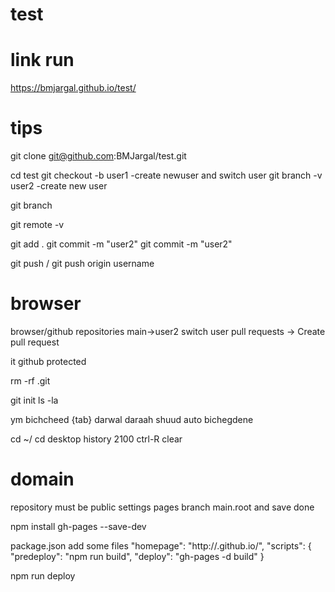 # test

# link run

https://bmjargal.github.io/test/

# tips

git clone git@github.com:BMJargal/test.git

cd test
git checkout -b user1     -create newuser and switch user
git branch -v user2       -create new user

git branch

git remote -v

git add .
git commit -m "user2"
git commit -m "user2"

git push    /     git push origin username


# browser

browser/github
repositories
main->user2 switch user
pull requests -> Create pull request

it github protected

rm -rf .git

git init
ls -la

ym bichcheed {tab} darwal daraah shuud auto bichegdene

cd ~/
cd desktop
history 2100
ctrl-R
clear

# domain

repository must be public
settings
pages
branch
main.root and save
done

npm install gh-pages --save-dev


package.json add some files
"homepage": "http://<github-username>.github.io/<repository-name>",
"scripts": {
  "predeploy": "npm run build",
  "deploy": "gh-pages -d build"
}
  
  npm run deploy
  
  


